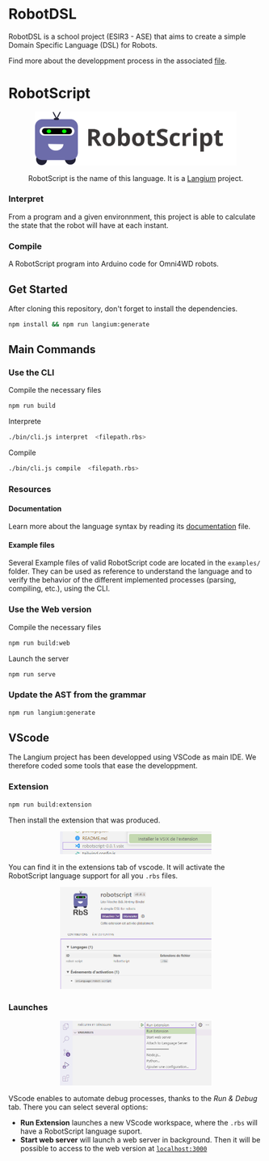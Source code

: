 # RobotDSL
RobotDSL is a school project (ESIR3 - ASE) that aims to create a simple Domain Specific Language (DSL) for Robots.

Find more about the developpment process in the associated [file](documentation/devprocess.md).

# RobotScript
<p align="center">
  <img src="./assets/logo_name.svg" alt="robotscript logo" width="400">
</p>
<p align="center">
    RobotScript is the name of this language. It is a <a href="https://langium.org"> Langium</a> project. 
</p>

### Interpret
From a program and a given environnment, this project is able to calculate the state that the robot will have at each instant.

### Compile
A RobotScript program into Arduino code for Omni4WD robots.

## Get Started
After cloning this repository, don't forget to install the dependencies.
```bash
npm install && npm run langium:generate
```

## Main Commands
### Use the CLI
Compile the necessary files
```bash
npm run build
```

Interprete
```bash
./bin/cli.js interpret  <filepath.rbs> 
```

Compile
```bash
./bin/cli.js compile  <filepath.rbs> 
```

### Resources
#### Documentation
Learn more about the language syntax by reading its [documentation](documentation/rbs.md) file.

#### Example files
Several Example files of valid RobotScript code are located in the ```examples/``` folder. 
They can be used as reference to understand the language and to verify the behavior of the different implemented processes (parsing, compiling, etc.), using the CLI.


### Use the Web version

Compile the necessary files
```bash
npm run build:web
```

Launch the server
```bash
npm run serve
```


### Update the AST from the grammar 
```bash
npm run langium:generate
``` 

## VScode 
The Langium project has been developped using VSCode as main IDE. We therefore coded some tools that ease the developpment. 

### Extension
```bash
npm run build:extension
```
Then install the extension that was produced.
<p align="center">
  <img src="./assets/vscode_extension_install.png" alt="vscode extension install" width="300">
</p>

You can find it in the extensions tab of vscode. 
It will activate the RobotScript language support for all you  ```.rbs``` files. 

<p align="center">
  <img src="./assets/extension_overview.png" alt="vscode extension install" width="300">
</p>

###  Launches
<p align="center">
  <img src="./assets/vscode-extension-run.png" alt="vscode extension run" width="300">
</p>

VScode enables to automate debug processes, thanks to the *Run & Debug* tab.
There you can select several options:
- **Run Extension** launches a new VScode workspace, where the ```.rbs``` will have a RobotScript language suport.
- **Start web server** will launch a web server in background. Then it will be possible to access to the web version at [```localhost:3000```](http://localhost:3000/)
